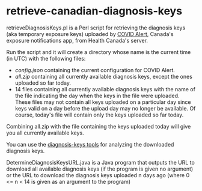 # retrieve-canadian-diagnosis-keys
retrieveDiagnosisKeys.pl is a Perl script for retrieving the diagnosis keys (aka temporary exposure keys) uploaded by [COVID Alert](https://github.com/cds-snc/covid-alert-app), Canada's exposure notifications app, from Health Canada's server.

Run the script and it will create a directory whose name is the current time (in UTC) with the following files:
* *config.json* containing the current configuration for COVID Alert.
* *all.zip* containing all currently available diagnosis keys, except the ones uploaded so far today.
* 14 files containing all currently available diagnosis keys with the name of the file indicating the day when the keys in the file were uploaded. These files may not contain all keys uploaded on a particular day since keys valid on a day before the upload day may no longer be available. Of course, today's file will contain only the keys uploaded so far today.

Combining all.zip with the file containing the keys uploaded today will give you all currently available keys.

You can use the [diagnosis-keys tools](https://github.com/mh-/diagnosis-keys) for analyzing the downloaded diagnosis keys. 

DetermineDiagnosisKeysURL.java is a Java program that outputs the URL to download all available diagnosis keys (if the program is given no argument) or the URL to download the diagnosis keys uploaded n days ago (where 0 <= n < 14 is given as an argument to the program)
